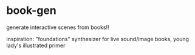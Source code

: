 # book-gen

generate interactive scenes from books!!

inspiration: "foundations" synthesizer for live sound/image books, young lady's illustrated primer
